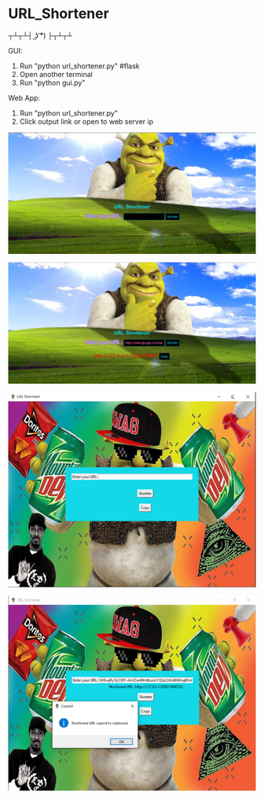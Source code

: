 # URL_Shortener
┬┴┬┴┤ ͜ʖ ͡°) ├┬┴┬┴

GUI:
1. Run "python url_shortener.py"  #flask 
2. Open another terminal
3. Run "python gui.py"

Web App:
1. Run "python url_shortener.py"
2. Click output link or open to web server ip





![](static/images/preview2.PNG)

![](static/images/preview1.PNG)

![](static/images/preview3.PNG)

![](static/images/preview4.PNG)





